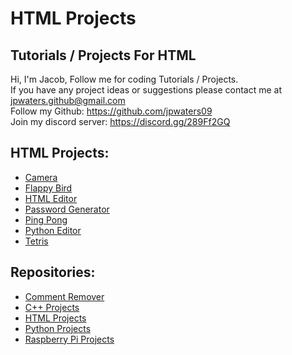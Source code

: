 # HTML Projects
Tutorials / Projects For HTML
---
Hi, I'm Jacob,
Follow me for coding Tutorials / Projects.\
If you have any project ideas or suggestions please contact me at jpwaters.github@gmail.com \
Follow my Github: https://github.com/jpwaters09 \
Join my discord server: https://discord.gg/289Ff2GQ

## HTML Projects:
- [Camera](https://github.com/Jpwaters09/HTML-Projects/tree/main/Camera)
- [Flappy Bird](https://github.com/Jpwaters09/HTML-Projects/tree/main/Flappy%20Bird)
- [HTML Editor](https://github.com/Jpwaters09/HTML-Projects/tree/main/HTML%20Editor)
- [Password Generator](https://github.com/Jpwaters09/HTML-Projects/tree/main/Password%20Generator)
- [Ping Pong](https://github.com/Jpwaters09/HTML-Projects/tree/main/Ping%20Pong)
- [Python Editor](https://github.com/Jpwaters09/HTML-Projects/tree/main/Python%20Editor)
- [Tetris](https://github.com/Jpwaters09/HTML-Projects/tree/main/Tetris)

## Repositories:
- [Comment Remover](https://github.com/Jpwaters09/Comment-Remover)
- [C++ Projects](https://github.com/Jpwaters09/CPP-Projects)
- [HTML Projects](https://github.com/Jpwaters09/HTML-Projects)
- [Python Projects](https://github.com/Jpwaters09/Python-Projects)
- [Raspberry Pi Projects](https://github.com/Jpwaters09/Raspberry-Pi-Projects)

